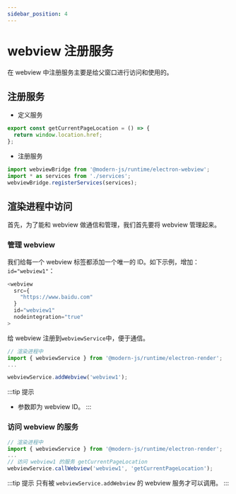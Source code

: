 ```yaml
---
sidebar_position: 4
---
```


# webview 注册服务

在 webview 中注册服务主要是给父窗口进行访问和使用的。

## 注册服务

- 定义服务

```ts title='electron/services/index.ts（主进程）'
export const getCurrentPageLocation = () => {
  return window.location.href;
};
```
- 注册服务

```ts title="xx/xx.tsx（webview 进程）"
import webviewBridge from '@modern-js/runtime/electron-webview';
import * as services from './services';
webviewBridge.registerServices(services);
```

## 渲染进程中访问
首先，为了能和 webview 做通信和管理，我们首先要将 webview 管理起来。
### 管理 webview

我们给每一个 webview 标签都添加一个唯一的 ID。如下示例，增加：`id="webview1"`：

```ts title="xx/xx.tsx（渲染进程）"
<webview
  src={
    "https://www.baidu.com"
  }
  id="webview1"
  nodeintegration="true"
>
```

给 webview 注册到`webviewService`中，便于通信。
```ts title="xx/xx.tsx（渲染进程）"
// 渲染进程中
import { webviewService } from '@modern-js/runtime/electron-render';
...

webviewService.addWebview('webview1');
```

:::tip 提示
- 参数即为 webview ID。
:::

### 访问 webview 的服务

```ts title="xx/xx.tsx（渲染进程）"
// 渲染进程中
import { webviewService } from '@modern-js/runtime/electron-render';
...
// 访问 webview1 的服务 getCurrentPageLocation
webviewService.callWebview('webview1', 'getCurrentPageLocation');
```
:::tip 提示
只有被 `webviewService.addWebview` 的 webview 服务才可以调用。
:::
